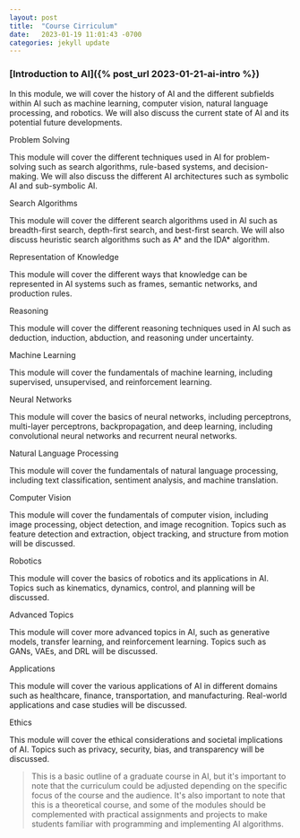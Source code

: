 ```yaml
---
layout: post
title:  "Course Cirriculum"
date:   2023-01-19 11:01:43 -0700
categories: jekyll update
---
```


### [Introduction to AI]({% post_url 2023-01-21-ai-intro %})

In this module, we will cover the history of AI and the different subfields within AI such as machine learning, computer vision, natural language processing, and robotics. We will also discuss the current state of AI and its potential future developments.

Problem Solving

This module will cover the different techniques used in AI for problem-solving such as search algorithms, rule-based systems, and decision-making. We will also discuss the different AI architectures such as symbolic AI and sub-symbolic AI.

Search Algorithms

This module will cover the different search algorithms used in AI such as breadth-first search, depth-first search, and best-first search. We will also discuss heuristic search algorithms such as A* and the IDA* algorithm.

Representation of Knowledge

This module will cover the different ways that knowledge can be represented in AI systems such as frames, semantic networks, and production rules.

Reasoning

This module will cover the different reasoning techniques used in AI such as deduction, induction, abduction, and reasoning under uncertainty.

Machine Learning

This module will cover the fundamentals of machine learning, including supervised, unsupervised, and reinforcement learning.

Neural Networks

This module will cover the basics of neural networks, including perceptrons, multi-layer perceptrons, backpropagation, and deep learning, including convolutional neural networks and recurrent neural networks.

Natural Language Processing

This module will cover the fundamentals of natural language processing, including text classification, sentiment analysis, and machine translation.

Computer Vision

This module will cover the fundamentals of computer vision, including image processing, object detection, and image recognition. Topics such as feature detection and extraction, object tracking, and structure from motion will be discussed.

Robotics

This module will cover the basics of robotics and its applications in AI. Topics such as kinematics, dynamics, control, and planning will be discussed.

Advanced Topics

This module will cover more advanced topics in AI, such as generative models, transfer learning, and reinforcement learning. Topics such as GANs, VAEs, and DRL will be discussed.

Applications

This module will cover the various applications of AI in different domains such as healthcare, finance, transportation, and manufacturing. Real-world applications and case studies will be discussed.

Ethics

This module will cover the ethical considerations and societal implications of AI. Topics such as privacy, security, bias, and transparency will be discussed.


> This is a basic outline of a graduate course in AI, but it's important to note that the curriculum could be adjusted depending on the specific focus of the course and the audience. It's also important to note that this is a theoretical course, and some of the modules should be complemented with practical assignments and projects to make students familiar with programming and implementing AI algorithms.
